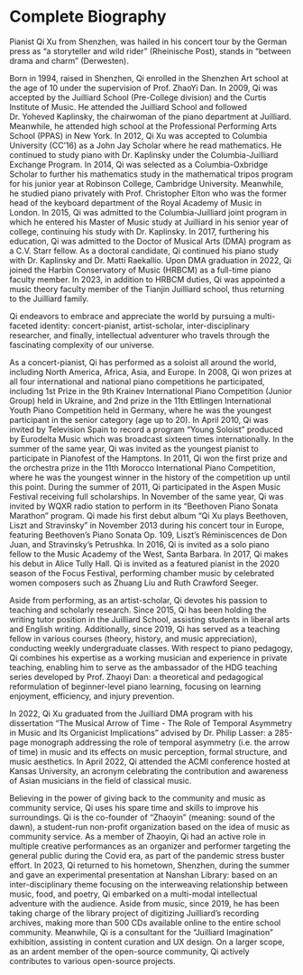 # Complete Biography

Pianist Qi Xu from Shenzhen, was hailed in his concert tour by the German press as “a storyteller and wild rider” (Rheinische Post), stands in “between drama and charm” (Derwesten).

Born in 1994, raised in Shenzhen, Qi enrolled in the Shenzhen Art school at the age of 10 under the supervision of Prof. ZhaoYi Dan. In 2009, Qi was accepted by the Juilliard School (Pre-College division) and the Curtis Institute of Music. He attended the Juilliard School and followed Dr. Yoheved Kaplinsky, the chairwoman of the piano department at Juilliard. Meanwhile, he attended high school at the Professional Performing Arts School (PPAS) in New York. In 2012, Qi Xu was accepted to Columbia University (CC’16) as a John Jay Scholar where he read mathematics. He continued to study piano with Dr. Kaplinsky under the Columbia-Juilliard Exchange Program. In 2014, Qi was selected as a Columbia-Oxbridge Scholar to further his mathematics study in the mathematical tripos program for his junior year at Robinson College, Cambridge University. Meanwhile, he studied piano privately with Prof. Christopher Elton who was the former head of the keyboard department of the Royal Academy of Music in London. In 2015, Qi was admitted to the Columbia-Juilliard joint program in which he entered his Master of Music study at Juilliard in his senior year of college, continuing his study with Dr. Kaplinsky. In 2017, furthering his education, Qi was admitted to the Doctor of Musical Arts (DMA) program as a C.V. Starr fellow. As a doctoral candidate, Qi continued his piano study with Dr. Kaplinsky and Dr. Matti Raekallio. Upon DMA graduation in 2022, Qi joined the Harbin Conservatory of Music (HRBCM) as a full-time piano faculty member. In 2023, in addition to HRBCM duties, Qi was appointed a music theory faculty member of the Tianjin Juilliard school, thus returning to the Juilliard family.

Qi endeavors to embrace and appreciate the world by pursuing a multi-faceted identity: concert-pianist, artist-scholar, inter-disciplinary researcher, and finally, intellectual adventurer who travels through the fascinating complexity of our universe.

As a concert-pianist, Qi has performed as a soloist all around the world, including North America, Africa, Asia, and Europe. In 2008, Qi won prizes at all four international and national piano competitions he participated, including 1st Prize in the 9th Krainev International Piano Competition (Junior Group) held in Ukraine, and 2nd prize in the 11th Ettlingen International Youth Piano Competition held in Germany, where he was the youngest participant in the senior category (age up to 20). In April 2010, Qi was invited by Television Spain to record a program “Young Soloist” produced by Eurodelta Music which was broadcast sixteen times internationally. In the summer of the same year, Qi was invited as the youngest pianist to participate in Pianofest of the Hamptons. In 2011, Qi won the first prize and the orchestra prize in the 11th Morocco International Piano Competition, where he was the youngest winner in the history of the competition up until this point. During the summer of 2011, Qi participated in the Aspen Music Festival receiving full scholarships. In November of the same year, Qi was invited by WQXR radio station to perform in its “Beethoven Piano Sonata Marathon” program. Qi made his first debut album “Qi Xu plays Beethoven, Liszt and Stravinsky” in November 2013 during his concert tour in Europe, featuring Beethoven’s Piano Sonata Op. 109, Liszt’s Réminiscences de Don Juan, and Stravinsky’s Petrushka. In 2016, Qi is invited as a solo piano fellow to the Music Academy of the West, Santa Barbara. In 2017, Qi makes his debut in Alice Tully Hall. Qi is invited as a featured pianist in the 2020 season of the Focus Festival, performing chamber music by celebrated women composers such as Zhuang Liu and Ruth Crawford Seeger.

Aside from performing, as an artist-scholar, Qi devotes his passion to teaching and scholarly research. Since 2015, Qi has been holding the writing tutor position in the Juilliard School, assisting students in liberal arts and English writing. Additionally, since 2019, Qi has served as a teaching fellow in various courses (theory, history, and music appreciation), conducting weekly undergraduate classes. With respect to piano pedagogy, Qi combines his expertise as a working musician and experience in private teaching, enabling him to serve as the ambassador of the HDG teaching series developed by Prof. Zhaoyi Dan: a theoretical and pedagogical reformulation of beginner-level piano learning, focusing on learning enjoyment, efficiency, and injury prevention.

In 2022, Qi Xu graduated from the Juilliard DMA program with his dissertation “The Musical Arrow of Time - The Role of Temporal Asymmetry in Music and Its Organicist Implications” advised by Dr. Philip Lasser: a 285-page monograph addressing the role of temporal asymmetry (i.e. the arrow of time) in music and its effects on music perception, formal structure, and music aesthetics. In April 2022, Qi attended the ACMI conference hosted at Kansas University, an acronym celebrating the contribution and awareness of Asian musicians in the field of classical music.

Believing in the power of giving back to the community and music as community service, Qi uses his spare time and skills to improve his surroundings. Qi is the co-founder of “Zhaoyin” (meaning: sound of the dawn), a student-run non-profit organization based on the idea of music as community service. As a member of Zhaoyin, Qi had an active role in multiple creative performances as an organizer and performer targeting the general public during the Covid era, as part of the pandemic stress buster effort. In 2023, Qi returned to his hometown, Shenzhen, during the summer and gave an experimental presentation at Nanshan Library: based on an inter-disciplinary theme focusing on the interweaving relationship between music, food, and poetry, Qi embarked on a multi-modal intellectual adventure with the audience. Aside from music, since 2019, he has been taking charge of the library project of digitizing Juilliard’s recording archives, making more than 500 CDs available online to the entire school community. Meanwhile, Qi is a consultant for the “Juilliard Imagination” exhibition, assisting in content curation and UX design. On a larger scope, as an ardent member of the open-source community, Qi actively contributes to various open-source projects.
